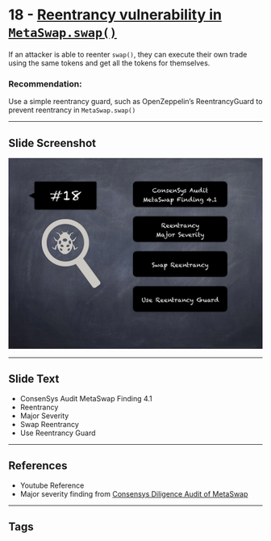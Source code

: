 
# 18 - [Reentrancy vulnerability in `MetaSwap.swap()`](./Reentrancy%20vulnerability%20in%20`MetaSwap.swap()`.md)

If an attacker is able to reenter `swap()`, they can execute their own trade using the same tokens and get all the tokens for themselves.
### Recommendation:
Use a simple reentrancy guard, such as OpenZeppelin’s ReentrancyGuard to prevent reentrancy in `MetaSwap.swap()`
___
## Slide Screenshot
![018.png](../../images/7.%20Audit%20Findings%20101/018.png)
___
## Slide Text
- ConsenSys Audit MetaSwap Finding 4.1
- Reentrancy
- Major Severity
- Swap Reentrancy
- Use Reentrancy Guard
___
## References
- Youtube Reference
- Major severity finding from [Consensys Diligence Audit of MetaSwap](https://consensys.net/diligence/audits/2020/08/metaswap/#reentrancy-vulnerability-in-metaswap-swap)
___
## Tags
